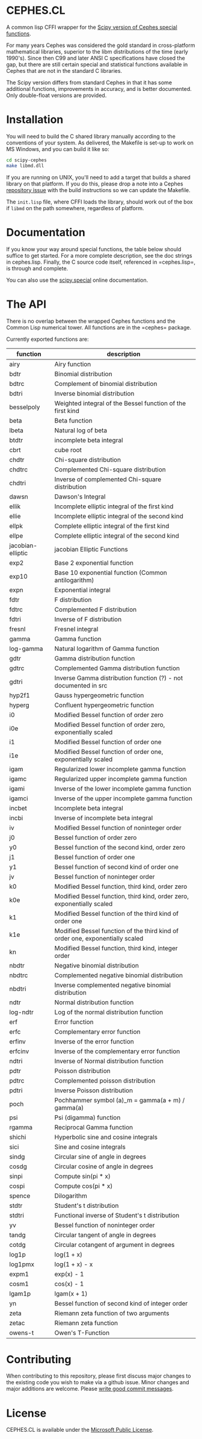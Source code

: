 # CEPHES.CL
  A common lisp CFFI wrapper for the [Scipy version of Cephes special functions](https://github.com/scipy/scipy/tree/master/scipy/special/cephes).

For many years Cephes was considered the gold standard in
cross-platform mathematical libraries, superior to the libm
distributions of the time (early 1990's).  Since then C99 and later
ANSI C specifications have closed the gap, but there are still certain
special and statistical functions available in Cephes that are not in
the standard C libraries.

The Scipy version differs from standard Cephes in that it has some
additional functions, improvements in accuracy, and is better
documented.  Only double-float versions are provided.

# Installation

You will need to build the C shared library manually according to the
conventions of your system.  As delivered, the Makefile is set-up to
work on MS Windows, and you can build it like so:

```sh
cd scipy-cephes
make libmd.dll
```

If you are running on UNIX, you'll need to add a target that builds a
shared library on that platform.  If you do this, please drop a note
into a Cephes [repository
issue](https://github.com/Lisp-Stat/cephes.cl/issues) with the build
instructions so we can update the Makefile.

The `init.lisp` file, where CFFI loads the library, should work out of
the box if `libmd` on the path somewhere, regardless of platform.

# Documentation

If you know your way around special functions, the table below should
suffice to get started.  For a more complete description, see the doc
strings in cephes.lisp.  Finally, the C source code itself, referenced
in =cephes.lisp=, is through and complete.

You can also use the
[scipy.special](https://docs.scipy.org/doc/scipy/reference/special.html#module-scipy.special)
online documentation.

# The API
  There is no overlap between the wrapped Cephes functions and the
  Common Lisp numerical tower. All functions are in the =cephes=
  package.

  Currently exported functions are:

| function          | description                                                                   |
|-------------------|-------------------------------------------------------------------------------|
| airy              | Airy function                                                                 |
| bdtr              | Binomial distribution                                                         |
| bdtrc             | Complement of binomial distribution                                           |
| bdtri             | Inverse binomial distribution                                                 |
| besselpoly        | Weighted integral of the Bessel function of the first kind                    |
| beta              | Beta function                                                                 |
| lbeta             | Natural log of beta                                                           |
| btdtr             | incomplete beta integral                                                      |
| cbrt              | cube root                                                                     |
| chdtr             | Chi-square distribution                                                       |
| chdtrc            | Complemented Chi-square distribution                                          |
| chdtri            | Inverse of complemented Chi-square distribution                               |
| dawsn             | Dawson's Integral                                                             |
| ellik             | Incomplete elliptic integral of the first kind                                |
| ellie             | Incomplete elliptic integral of the second kind                               |
| ellpk             | Complete elliptic integral of the first kind                                  |
| ellpe             | Complete elliptic integral of the second kind                                 |
| jacobian-elliptic | jacobian Elliptic Functions                                                   |
| exp2              | Base 2 exponential function                                                   |
| exp10             | Base 10 exponential function (Common antilogarithm)                           |
| expn              | Exponential integral                                                          |
| fdtr              | F distribution                                                                |
| fdtrc             | Complemented F distribution                                                   |
| fdtri             | Inverse of F distribution                                                     |
| fresnl            | Fresnel integral                                                              |
| gamma             | Gamma function                                                                |
| log-gamma         | Natural logarithm of Gamma function                                           |
| gdtr              | Gamma distribution function                                                   |
| gdtrc             | Complemented Gamma distribution function                                      |
| gdtri             | Inverse Gamma distribution function (?) - not documented in src               |
| hyp2f1            | Gauss hypergeometric function                                                 |
| hyperg            | Confluent hypergeometric function                                             |
| i0                | Modified Bessel function of order zero                                        |
| i0e               | Modified Bessel function of order zero, exponentially scaled                  |
| i1                | Modified Bessel function of order one                                         |
| i1e               | Modified Bessel function of order one, exponentially scaled                   |
| igam              | Regularized lower incomplete gamma function                                   |
| igamc             | Regularized upper incomplete gamma function                                   |
| igami             | Inverse of the lower incomplete gamma function                                |
| igamci            | Inverse of the upper incomplete gamma function                                |
| incbet            | Incomplete beta integral                                                      |
| incbi             | Inverse of incomplete beta integral                                           |
| iv                | Modified Bessel function of noninteger order                                  |
| j0                | Bessel function of order zero                                                 |
| y0                | Bessel function of the second kind, order zero                                |
| j1                | Bessel function of order one                                                  |
| y1                | Bessel function of second kind of order one                                   |
| jv                | Bessel function of noninteger order                                           |
| k0                | Modified Bessel function, third kind, order zero                              |
| k0e               | Modified Bessel function, third kind, order zero, exponentially scaled        |
| k1                | Modified Bessel function of the third kind of order one                       |
| k1e               | Modified Bessel function of the third kind of order one, exponentially scaled |
| kn                | Modified Bessel function, third kind, integer order                           |
| nbdtr             | Negative binomial distribution                                                |
| nbdtrc            | Complemented negative binomial distribution                                   |
| nbdtri            | Inverse complemented negative binomial distribution                           |
| ndtr              | Normal distribution function                                                  |
| log-ndtr          | Log of the normal distribution function                                       |
| erf               | Error function                                                                |
| erfc              | Complementary error function                                                  |
| erfinv            | Inverse of the error function                                                 |
| erfcinv           | Inverse of the complementary error function                                   |
| ndtri             | Inverse of Normal distribution function                                       |
| pdtr              | Poisson distribution                                                          |
| pdtrc             | Complemented poisson distribution                                             |
| pdtri             | Inverse Poisson distribution                                                  |
| poch              | Pochhammer symbol (a)_m = gamma(a + m) / gamma(a)                             |
| psi               | Psi (digamma) function                                                        |
| rgamma            | Reciprocal Gamma function                                                     |
| shichi            | Hyperbolic sine and cosine integrals                                          |
| sici              | Sine and cosine integrals                                                     |
| sindg             | Circular sine of angle in degrees                                             |
| cosdg             | Circular cosine of angle in degrees                                           |
| sinpi             | Compute sin(pi * x)                                                           |
| cospi             | Compute cos(pi * x)                                                           |
| spence            | Dilogarithm                                                                   |
| stdtr             | Student's t distribution                                                      |
| stdtri            | Functional inverse of Student's t distribution                                |
| yv                | Bessel function of noninteger order                                           |
| tandg             | Circular tangent of angle in degrees                                          |
| cotdg             | Circular cotangent of argument in degrees                                     |
| log1p             | log(1 + x)                                                                    |
| log1pmx           | log(1 + x) - x                                                                |
| expm1             | exp(x) - 1                                                                    |
| cosm1             | cos(x) - 1                                                                    |
| lgam1p            | lgam(x + 1)                                                                   |
| yn                | Bessel function of second kind of integer order                               |
| zeta              | Riemann zeta function of two arguments                                        |
| zetac             | Riemann zeta function                                                         |
| owens-t           | Owen's T-Function                                                             |

# Contributing
  When contributing to this repository, please first discuss major
  changes to the existing code you wish to make via a github
  issue. Minor changes and major additions are welcome. Please [write
  good commit messages](https://chris.beams.io/posts/git-commit/).

# License
  CEPHES.CL is available under the [Microsoft Public
  License](https://opensource.org/licenses/MS-PL).
